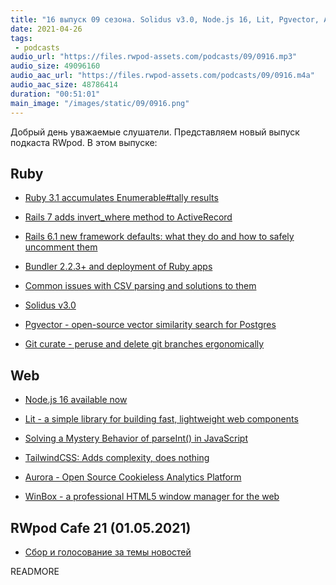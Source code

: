 ```yaml
---
title: "16 выпуск 09 сезона. Solidus v3.0, Node.js 16, Lit, Pgvector, Aurora, WinBox, TailwindCSS, Git curate и прочее"
date: 2021-04-26
tags:
 - podcasts
audio_url: "https://files.rwpod-assets.com/podcasts/09/0916.mp3"
audio_size: 49096160
audio_aac_url: "https://files.rwpod-assets.com/podcasts/09/0916.m4a"
audio_aac_size: 48786414
duration: "00:51:01"
main_image: "/images/static/09/0916.png"
---
```


Добрый день уважаемые слушатели. Представляем новый выпуск подкаста RWpod. В этом выпуске:

## Ruby

 - [Ruby 3.1 accumulates Enumerable#tally results](https://bigbinary.com/blog/ruby-3-1-accumulates-enumerable-tally-results)
 - [Rails 7 adds invert_where method to ActiveRecord](https://blog.saeloun.com/2021/04/21/rails-7-invert-where-method)
 - [Rails 6.1 new framework defaults: what they do and how to safely uncomment them](https://dylansreile.medium.com/rails-6-1-new-framework-defaults-what-they-do-and-how-to-safely-uncomment-them-c546b70f0c5e)
 - [Bundler 2.2.3+ and deployment of Ruby apps](https://prathamesh.tech/2021/04/18/bundler-2-2-3-and-deployment-of-ruby-apps/)


 - [Common issues with CSV parsing and solutions to them](https://longliveruby.com/articles/ruby-csv-common-issues)
 - [Solidus v3.0](https://solidus.io/blog/2021/04/20/solidus-v3-0.html)
 - [Pgvector - open-source vector similarity search for Postgres](https://github.com/ankane/pgvector)
 - [Git curate - peruse and delete git branches ergonomically](https://github.com/matt-harvey/git_curate)

## Web

 - [Node.js 16 available now](https://nodejs.medium.com/node-js-16-available-now-7f5099a97e70)
 - [Lit - a simple library for building fast, lightweight web components](https://lit.dev/)
 - [Solving a Mystery Behavior of parseInt() in JavaScript](https://dmitripavlutin.com/parseint-mystery-javascript/)


 - [TailwindCSS: Adds complexity, does nothing](https://dev.to/brianboyko/tailwindcss-adds-complexity-does-nothing-3hpn)
 - [Aurora - Open Source Cookieless Analytics Platform](https://github.com/itsrennyman/aurora)
 - [WinBox - a professional HTML5 window manager for the web](https://nextapps-de.github.io/winbox/)

## RWpod Cafe 21 (01.05.2021)

 - [Сбор и голосование за темы новостей](https://github.com/rwpod/cafe-discussions/discussions/6)

READMORE

